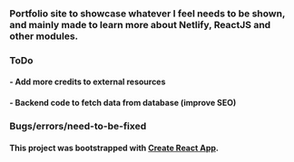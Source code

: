 ### Portfolio site to showcase whatever I feel needs to be shown, and mainly made to learn more about Netlify, ReactJS and other modules.

### ToDo
#### - Add more credits to external resources
#### - Backend code to fetch data from database (improve SEO)

### Bugs/errors/need-to-be-fixed

#### This project was bootstrapped with [Create React App](https://github.com/facebook/create-react-app).
